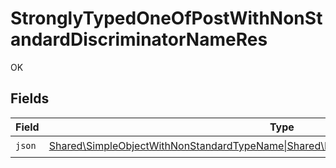 # StronglyTypedOneOfPostWithNonStandardDiscriminatorNameRes

OK


## Fields

| Field                                                                                                                                                                  | Type                                                                                                                                                                   | Required                                                                                                                                                               | Description                                                                                                                                                            |
| ---------------------------------------------------------------------------------------------------------------------------------------------------------------------- | ---------------------------------------------------------------------------------------------------------------------------------------------------------------------- | ---------------------------------------------------------------------------------------------------------------------------------------------------------------------- | ---------------------------------------------------------------------------------------------------------------------------------------------------------------------- |
| `json`                                                                                                                                                                 | [Shared\SimpleObjectWithNonStandardTypeName\|Shared\DeepObjectWithNonStandardTypeName](../../Models/Shared/StronglyTypedOneOfObjectWithNonStandardDiscriminatorName.md) | :heavy_check_mark:                                                                                                                                                     | N/A                                                                                                                                                                    |